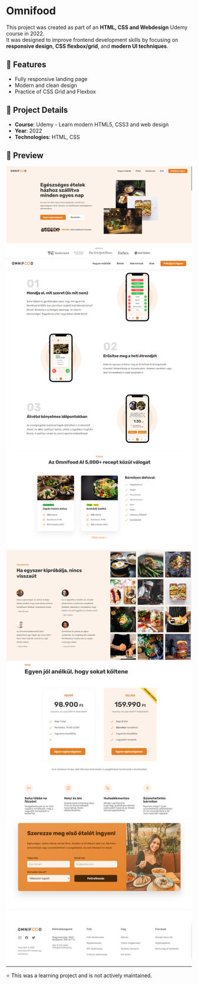 # Omnifood

This project was created as part of an **HTML, CSS and Webdesign** Udemy course in 2022.  
It was designed to improve frontend development skills by focusing on **responsive design**, **CSS flexbox/grid**, and **modern UI techniques**.

## 🚀 Features
- Fully responsive landing page
- Modern and clean design
- Practice of CSS Grid and Flexbox

## 📅 Project Details
- **Course**: Udemy - Learn modern HTML5, CSS3 and web design  
- **Year**: 2022  
- **Technologies**: HTML, CSS  

## 📸 Preview  
![Omnifood Screenshot](readme-images/screenshot1.png)
![Omnifood Screenshot](readme-images/screenshot2.png)
![Omnifood Screenshot](readme-images/screenshot3.png)
![Omnifood Screenshot](readme-images/screenshot4.png)
![Omnifood Screenshot](readme-images/screenshot5.png)
![Omnifood Screenshot](readme-images/screenshot6.png)

---

⭐ This was a learning project and is not actively maintained.
